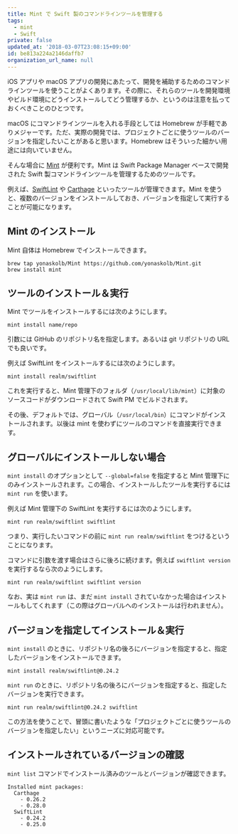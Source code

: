 ```yaml
---
title: Mint で Swift 製のコマンドラインツールを管理する
tags:
  - mint
  - Swift
private: false
updated_at: '2018-03-07T23:08:15+09:00'
id: be813a224a2146daffb7
organization_url_name: null
---
```

iOS アプリや macOS アプリの開発にあたって、開発を補助するためのコマンドラインツールを使うことがよくあります。その際に、それらのツールを開発環境やビルド環境にどうインストールしてどう管理するか、というのは注意を払っておくべきことのひとつです。

macOS にコマンドラインツールを入れる手段としては Homebrew が手軽でありメジャーです。ただ、実際の開発では、プロジェクトごとに使うツールのバージョンを指定したいことがあると思います。Homebrew はそういった細かい用途には向いていません。

そんな場合に [Mint](https://github.com/yonaskolb/Mint) が便利です。Mint は Swift Package Manager ベースで開発された Swift 製コマンドラインツールを管理するためのツールです。

例えば、[SwiftLint](https://github.com/realm/SwiftLint) や [Carthage](https://github.com/Carthage/Carthage) といったツールが管理できます。Mint を使うと、複数のバージョンをインストールしておき、バージョンを指定して実行することが可能になります。

## Mint のインストール

Mint 自体は Homebrew でインストールできます。

```
brew tap yonaskolb/Mint https://github.com/yonaskolb/Mint.git
brew install mint
```

## ツールのインストール＆実行

Mint でツールをインストールするには次のようにします。

```
mint install name/repo
```

引数には GitHub のリポジトリ名を指定します。あるいは git リポジトリの URL でも良いです。

例えば SwiftLint をインストールするには次のようにします。

```
mint install realm/swiftlint
```

これを実行すると、Mint 管理下のフォルダ（`/usr/local/lib/mint`）に対象のソースコードがダウンロードされて Swift PM でビルドされます。

その後、デフォルトでは、グローバル（`/usr/local/bin`）にコマンドがインストールされます。以後は mint を使わずにツールのコマンドを直接実行できます。

## グローバルにインストールしない場合

`mint install` のオプションとして `--global=false` を指定すると Mint 管理下にのみインストールされます。この場合、インストールしたツールを実行するには `mint run` を使います。

例えば Mint 管理下の SwiftLint を実行するには次のようにします。

```
mint run realm/swiftlint swiftlint
```

つまり、実行したいコマンドの前に `mint run realm/swiftlint` をつけるということになります。

コマンドに引数を渡す場合はさらに後ろに続けます。例えば `swiftlint version` を実行するなら次のようにします。

```
mint run realm/swiftlint swiftlint version
```

なお、実は `mint run` は、まだ `mint install` されていなかった場合はインストールもしてくれます（この際はグローバルへのインストールは行われません）。

## バージョンを指定してインストール＆実行

`mint install` のときに、リポジトリ名の後ろにバージョンを指定すると、指定したバージョンをインストールできます。

```
mint install realm/swiftlint@0.24.2
```

`mint run` のときに、リポジトリ名の後ろにバージョンを指定すると、指定したバージョンを実行できます。

```
mint run realm/swiftlint@0.24.2 swiftlint
```

この方法を使うことで、冒頭に書いたような「プロジェクトごとに使うツールのバージョンを指定したい」というニーズに対応可能です。

## インストールされているバージョンの確認

`mint list` コマンドでインストール済みのツールとバージョンが確認できます。

```
Installed mint packages:
  Carthage
    - 0.26.2
    - 0.28.0
  SwiftLint
    - 0.24.2
    - 0.25.0
```
